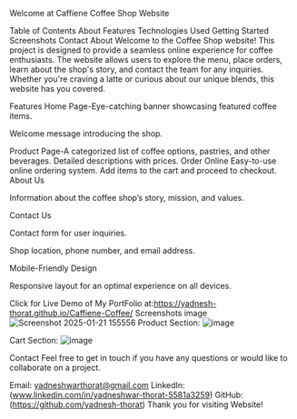 Welcome at Caffiene Coffee Shop Website

Table of Contents
About
Features
Technologies Used
Getting Started
Screenshots
Contact
About
Welcome to the Coffee Shop website! This project is designed to provide a seamless online experience for coffee enthusiasts. The website allows users to explore the menu, place orders, learn about the shop's story, and contact the team for any inquiries. Whether you're craving a latte or curious about our unique blends, this website has you covered.

Features
Home Page-Eye-catching banner showcasing featured coffee items.

Welcome message introducing the shop.

Product Page-A categorized list of coffee options, pastries, and other beverages.
Detailed descriptions with prices.
Order Online
Easy-to-use online ordering system.
Add items to the cart and proceed to checkout.
About Us

Information about the coffee shop’s story, mission, and values.

Contact Us

Contact form for user inquiries.

Shop location, phone number, and email address.

Mobile-Friendly Design

Responsive layout for an optimal experience on all devices.

Click for Live Demo of My PortFolio
at:https://yadnesh-thorat.github.io/Caffiene-Coffee/
Screenshots 
image![Screenshot 2025-01-21 155556](https://github.com/user-attachments/assets/e6071c00-b572-45b9-98c0-78ce79471866)
Product Section:
![image](https://github.com/user-attachments/assets/19929c19-5c82-4694-ad17-e5915b3ff3ce)

Cart Section:
![image](https://github.com/user-attachments/assets/7c6e633d-e45d-4f8f-8a38-d1a362775eb1)




Contact
Feel free to get in touch if you have any questions or would like to collaborate on a project.

Email: yadneshwarthorat@gmail.com
LinkedIn: (www.linkedin.com/in/yadneshwar-thorat-5581a3259)
GitHub: (https://github.com/yadnesh-thorat)
Thank you for visiting Website!

